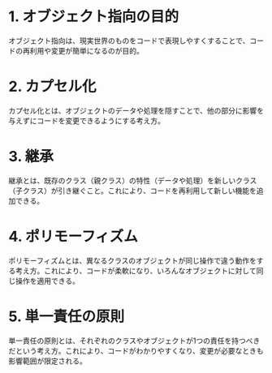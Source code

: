 # 1. オブジェクト指向の目的
オブジェクト指向は、現実世界のものをコードで表現しやすくすることで、コードの再利用や変更が簡単になるのが目的。

# 2. カプセル化
カプセル化とは、オブジェクトのデータや処理を隠すことで、他の部分に影響を与えずにコードを変更できるようにする考え方。

# 3. 継承
継承とは、既存のクラス（親クラス）の特性（データや処理）を新しいクラス（子クラス）が引き継ぐこと。これにより、コードを再利用して新しい機能を追加できる。

# 4. ポリモーフィズム
ポリモーフィズムとは、異なるクラスのオブジェクトが同じ操作で違う動作をする考え方。これにより、コードが柔軟になり、いろんなオブジェクトに対して同じ操作を適用できる。

# 5. 単一責任の原則
単一責任の原則とは、それぞれのクラスやオブジェクトが1つの責任を持つべきだという考え方。これにより、コードがわかりやすくなり、変更が必要なときも影響範囲が限定される。
